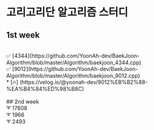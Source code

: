 # 고리고리단 알고리즘 스터디

## 1st week
<br/>
✅ [4344](https://github.com/YoonAh-dev/BaekJoon-Algorithm/blob/master/Algorithm/baekjoon_4344.cpp) 
<br/> 
✅ [9012](https://github.com/YoonAh-dev/BaekJoon-Algorithm/blob/master/Algorithm/baekjoon_9012.cpp) 
<br/>
  * [🔥] (https://velog.io/@yoonah-dev/9012%EB%B2%88-%EA%B4%84%ED%98%B8C)
<br/> <br/>
## 2nd week
<br/>
➰ 17608 <br/>
➰ 1966 <br/>
➰ 2493 <br/>
